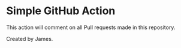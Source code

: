 # Simple GitHub Action

This action will comment on all Pull requests made in this repository.

Created by James.
